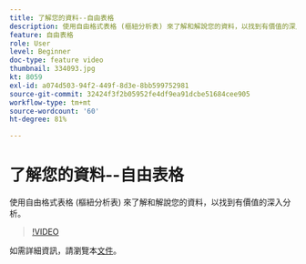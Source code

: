 ```yaml
---
title: 了解您的資料--自由表格
description: 使用自由格式表格 (樞紐分析表) 來了解和解說您的資料，以找到有價值的深入分析。
feature: 自由表格
role: User
level: Beginner
doc-type: feature video
thumbnail: 334093.jpg
kt: 8059
exl-id: a074d503-94f2-449f-8d3e-8bb599752981
source-git-commit: 32424f3f2b05952fe4df9ea91dcbe51684cee905
workflow-type: tm+mt
source-wordcount: '60'
ht-degree: 81%

---
```


# 了解您的資料--自由表格

使用自由格式表格 (樞紐分析表) 來了解和解說您的資料，以找到有價值的深入分析。

>[!VIDEO](https://video.tv.adobe.com/v/334093/?quality=12&learn=on)

如需詳細資訊，請瀏覽本[文件](https://experienceleague.adobe.com/docs/analytics/analyze/analysis-workspace/visualizations/freeform-table/freeform-table.html?lang=en)。
